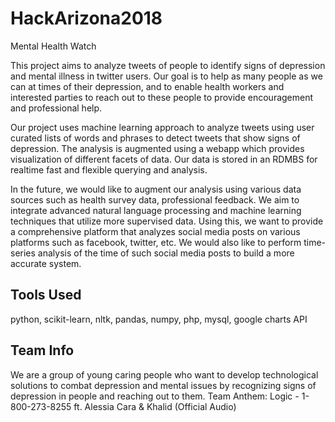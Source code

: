 # HackArizona2018
Mental Health Watch

This project aims to analyze tweets of people to identify signs of depression and mental illness in twitter users. Our goal is to help as many people as we can at times of their depression, and to enable health workers and interested parties to reach out to these people to provide encouragement and professional help.

Our project uses machine learning approach to analyze tweets using user curated lists of words and phrases to detect tweets that show signs of depression. The analysis is augmented using a webapp which provides visualization of different facets of data. Our data is stored in an RDMBS for realtime fast and flexible querying and analysis. 

In the future, we would like to augment our analysis using various data sources such as health survey data, professional feedback. We aim to integrate advanced natural language processing and machine learning techniques that utilize more supervised data. Using this, we want to provide a comprehensive platform that analyzes social media posts on various platforms such as facebook, twitter, etc. We would also like to perform time-series analysis of the time of such social media posts to build a more accurate system. 

## Tools Used
python, scikit-learn, nltk, pandas, numpy, php, mysql, google charts API

## Team Info
We are a group of young caring people who want to develop technological solutions to combat depression and mental issues by recognizing signs of depression in people and reaching out to them. Team Anthem: Logic - 1-800-273-8255 ft. Alessia Cara & Khalid (Official Audio)

